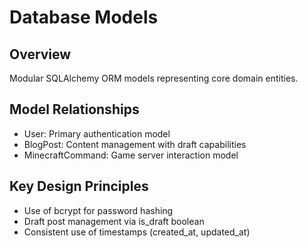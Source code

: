 # Database Models

## Overview
Modular SQLAlchemy ORM models representing core domain entities.

## Model Relationships
- User: Primary authentication model
- BlogPost: Content management with draft capabilities
- MinecraftCommand: Game server interaction model

## Key Design Principles
- Use of bcrypt for password hashing
- Draft post management via is_draft boolean
- Consistent use of timestamps (created_at, updated_at)